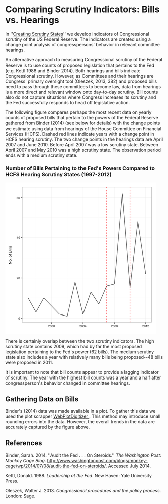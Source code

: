 # Comparing Scrutiny Indicators: Bills vs. Hearings

In ''[Creating Scrutiny States](FedChangePointNote/README.md)'' we develop indicators of Congressional scrutiny of the US Federal Reserve. The indicators are created using a change point analysis of congresspersons' behavior in relevant committee hearings.

An alternative approach to measuring Congressional scrutiny of the Federal Reserve is to use counts of proposed legislation that pertains to the Fed (e.g. Kettl 1988 and Binder 2014). Both hearings and bills indicate Congressional scrutiny. However, as Committees and their hearings are Congress' primary oversight tool (Oleszek, 2013, 382) and proposed bills need to pass through these committees to become law, data from hearings is a more direct and relevant window onto day-to-day scrutiny. Bill counts also do not capture situations where Congress increases its scrutiny and the Fed successfully responds to head off legislative action.

The following figure compares perhaps the most recent data on yearly counts of proposed bills that pertain to the powers of the Federal Reserve gathered from Binder (2014) (see below for details) with the change points we estimate using data from hearings of the House Committee on Financial Services (HCFS). Dashed red lines indicate years with a change point in HCFS hearing scrutiny. The two change points in the hearings data are April 2007 and June 2010. Before April 2007 was a low scrutiny state. Between April 2007 and May 2010 was a high scrutiny state. The observation period ends with a medium scrutiny state.

### Number of Bills Pertaining to the Fed's Powers Compared to HCFS Hearing Scrutiny States (1997-2012)

[<img src="img/BillsVsHearings.png" align="middle"/>]()

There is certainly overlap between the two scrutiny indicators. The high scrutiny state contains 2009, which had by far the most proposed legislation pertaining to the Fed's power (62 bills). The medium scrutiny state also includes a year with relatively many bills being proposed--48 bills were proposed in 2011.

It is important to note that bill counts appear to provide a lagging indicator of scrutiny. The year with the highest bill counts was a year and a half after congressperson's behavior changed in committee hearings.

## Gathering Data on Bills

Binder's (2014) data was made available in a plot. To gather this data we used the plot scrapper [WebPlotDigitizer ](http://dx.doi.org/10.5281/zenodo.10532). This method may introduce small rounding errors into the data. However, the overall trends in the data are accurately captured by the figure above.

## References

Binder, Sarah. 2014. ''Audit the Fed . . . On Steroids.'' *The Washington Post: Monkey Cage Blog*. <http://www.washingtonpost.com/blogs/monkey-cage/wp/2014/07/08/audit-the-fed-on-steroids/>. Accessed July 2014.

Kettl, Donald. 1988. *Leadership at the Fed*. New Haven: Yale University Press.

Oleszek, Walter J. 2013. *Congressional procedures and the policy process*. London: Sage.
